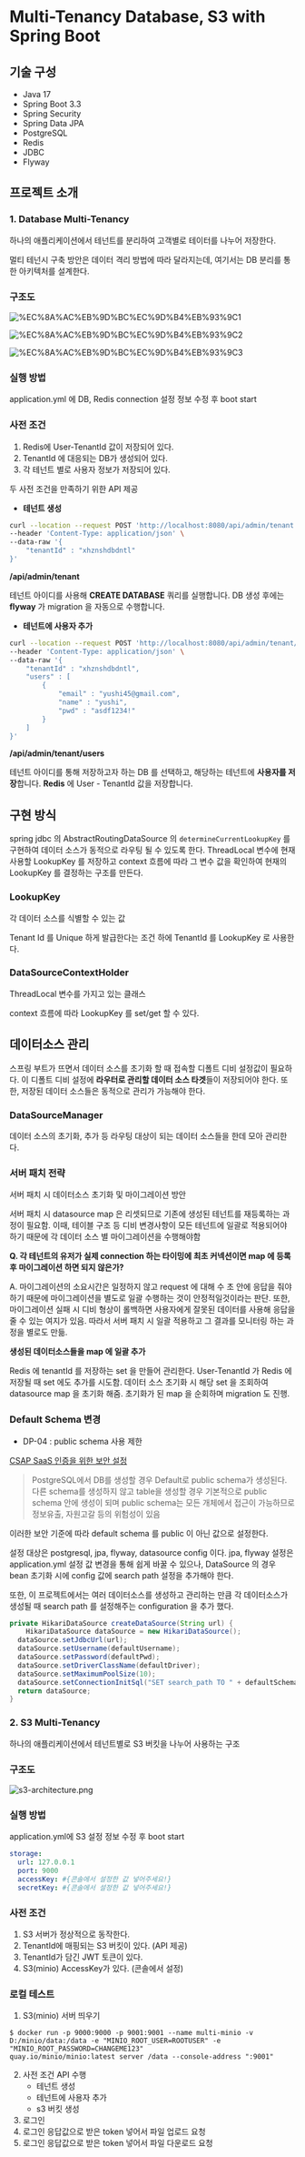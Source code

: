 # Multi-Tenancy Database, S3 with Spring Boot

## 기술 구성

- Java 17
- Spring Boot 3.3
- Spring Security
- Spring Data JPA
- PostgreSQL
- Redis
- JDBC
- Flyway

## 프로젝트 소개

### 1. Database Multi-Tenancy

하나의 애플리케이션에서 테넌트를 분리하여 고객별로 테이터를 나누어 저장한다.

멀티 테넌시 구축 방안은 데이터 격리 방법에 따라 달라지는데, 여기서는 DB 분리를 통한 아키텍처를 설계한다.

### 구조도

![%EC%8A%AC%EB%9D%BC%EC%9D%B4%EB%93%9C1](https://github.com/user-attachments/assets/821bfdc4-c2b8-4a7c-bfb7-4275efbb18e1)


![%EC%8A%AC%EB%9D%BC%EC%9D%B4%EB%93%9C2](https://github.com/user-attachments/assets/8900581f-1882-4585-baa8-45ebe1dc8196)


![%EC%8A%AC%EB%9D%BC%EC%9D%B4%EB%93%9C3](https://github.com/user-attachments/assets/d8aa04ad-5b49-4fb9-b76a-873463e81030)

### 실행 방법
application.yml 에 DB, Redis connection 설정 정보 수정 후 boot start

### 사전 조건

1. Redis에 User-TenantId 값이 저장되어 있다.
2. TenantId 에 대응되는 DB가 생성되어 있다.
3. 각 테넌트 별로 사용자 정보가 저장되어 있다.

두 사전 조건을 만족하기 위한 API 제공

- **테넌트 생성**

```bash
curl --location --request POST 'http://localhost:8080/api/admin/tenant' \
--header 'Content-Type: application/json' \
--data-raw '{
    "tenantId" : "xhznshdbdntl"
}'
```

**/api/admin/tenant**

테넌트 아이디를 사용해 **CREATE DATABASE** 쿼리를 실행합니다.
DB 생성 후에는 **flyway** 가 migration 을 자동으로 수행합니다.

- **테넌트에 사용자 추가**

```bash
curl --location --request POST 'http://localhost:8080/api/admin/tenant/users' \
--header 'Content-Type: application/json' \
--data-raw '{
    "tenantId" : "xhznshdbdntl",
    "users" : [
        {
            "email" : "yushi45@gmail.com",
            "name" : "yushi",
            "pwd" : "asdf1234!"
        }
    ]
}'
```

**/api/admin/tenant/users**

테넌트 아이디를 통해 저장하고자 하는 DB 를 선택하고, 해당하는 테넌트에 **사용자를 저장**합니다.
**Redis** 에 User - TenantId 값을 저장합니다.


## 구현 방식

spring jdbc 의 AbstractRoutingDataSource 의 `determineCurrentLookupKey` 를 구현하여 데이터 소스가 동적으로 라우팅 될 수 있도록 한다. ThreadLocal 변수에 현재 사용할 LookupKey 를 저장하고 context 흐름에 따라 그 변수 값을 확인하여 현재의 LookupKey 를 결정하는 구조를 만든다.

### LookupKey

각 데이터 소스를 식별할 수 있는 값

Tenant Id 를 Unique 하게 발급한다는 조건 하에 TenantId 를 LookupKey 로 사용한다.

### DataSourceContextHolder

ThreadLocal 변수를 가지고 있는 클래스

context 흐름에 따라 LookupKey 를 set/get 할 수 있다.

## 데이터소스 관리

스프링 부트가 뜨면서 데이터 소스를 초기화 할 때 접속할 디폴트 디비 설정값이 필요하다. 이 디폴트 디비 설정에 **라우터로 관리할 데이터 소스 타겟**들이 저장되어야 한다.  또한, 저장된 데이터 소스들은 동적으로 관리가 가능해야 한다.

### DataSourceManager

데이터 소스의 초기화, 추가 등 라우팅 대상이 되는 데이터 소스들을 한데 모아 관리한다.

### 서버 패치 전략

서버 패치 시 데이터소스 초기화 및 마이그레이션 방안

서버 패치 시 datasource map 은 리셋되므로 기존에 생성된 테넌트를 재등록하는 과정이 필요함. 이때, 테이블 구조 등 디비 변경사항이 모든 테넌트에 일괄로 적용되어야 하기 때문에 각 데이터 소스 별 마이그레이션을 수행해야함

**Q. 각 테넌트의 유저가 실제 connection 하는 타이밍에 최초 커넥션이면 map 에 등록 후 마이그레이션 하면 되지 않은가?**

A. 마이그레이션의 소요시간은 일정하지 않고 request 에 대해 수 초 안에 응답을 줘야 하기 때문에 마이그레이션을 별도로 일괄 수행하는 것이 안정적일것이라는 판단. 또한, 마이그레이션 실패 시 디비 형상이 롤백하면 사용자에게 잘못된 데이터를 사용해 응답을 줄 수 있는 여지가 있음. 따라서 서버 패치 시 일괄 적용하고 그 결과를 모니터링 하는 과정을 별로도 만듦.

**생성된 데이터소스들을 map 에 일괄 추가**

Redis 에 tenantId 를 저장하는 set 을 만들어 관리한다. User-TenantId 가 Redis 에 저장될 때 set 에도 추가를 시도함. 데이터 소스 초기화 시 해당 set 을 조회하여 datasource map 을 초기화 해줌. 초기화가 된 map 을 순회하며 migration 도 진행.

### Default Schema 변경

- DP-04 : public schema 사용 제한

[CSAP SaaS 인증을 위한 보안 설정](https://guide-gov.ncloud-docs.com/docs/clouddbforpostgresql-csap)

> PostgreSQL에서 DB를 생성할 경우 Default로 public schema가 생성된다. 다른 schema를 생성하지 않고 table을 생성할 경우 기본적으로 public schema 안에 생성이 되며 public schema는 모든 개체에서 접근이 가능하므로 정보유출, 자원고갈 등의 위험성이 있음
>

이러한 보안 기준에 따라 default schema 를 public 이 아닌 값으로 설정한다.

설정 대상은 postgresql, jpa, flyway, datasource config 이다. jpa, flyway 설정은 application.yml 설정 값 변경을 통해 쉽게 바꿀 수 있으나, DataSource 의 경우 bean 초기화 시에 config 값에 search path 설정을 추가해야 한다.

또한, 이 프로젝트에서는 여러 데이터소스를 생성하고 관리하는 만큼 각 데이터소스가 생성될 때 search path 를 설정해주는 configuration 을 추가 했다.

```java
private HikariDataSource createDataSource(String url) {
	HikariDataSource dataSource = new HikariDataSource();
  dataSource.setJdbcUrl(url);
  dataSource.setUsername(defaultUsername);
  dataSource.setPassword(defaultPwd);
  dataSource.setDriverClassName(defaultDriver);
  dataSource.setMaximumPoolSize(10);
  dataSource.setConnectionInitSql("SET search_path TO " + defaultSchema);
  return dataSource;
}
```


### 2. S3 Multi-Tenancy
하나의 애플리케이션에서 테넌트별로 S3 버킷을 나누어 사용하는 구조

### 구조도
![s3-architecture.png](src%2Fmain%2Fresources%2Fs3-architecture.png)

### 실행 방법
application.yml에 S3 설정 정보 수정 후 boot start

```yaml
storage:
  url: 127.0.0.1
  port: 9000
  accessKey: #{콘솔에서 설정한 값 넣어주세요!}
  secretKey: #{콘솔에서 설정한 값 넣어주세요!}
```

### 사전 조건
1. S3 서버가 정상적으로 동작한다.
2. TenantId에 매핑되는 S3 버킷이 있다. (API 제공)
3. TenantId가 담긴 JWT 토큰이 있다.
4. S3(minio) AccessKey가 있다. (콘솔에서 설정)


### 로컬 테스트
1. S3(minio) 서버 띄우기
```shell
$ docker run -p 9000:9000 -p 9001:9001 --name multi-minio -v D:/minio/data:/data -e "MINIO_ROOT_USER=ROOTUSER" -e "MINIO_ROOT_PASSWORD=CHANGEME123" 
quay.io/minio/minio:latest server /data --console-address ":9001"
```
2. 사전 조건 API 수행
   - 테넌트 생성
   - 테넌트에 사용자 추가
   - s3 버킷 생성
3. 로그인
4. 로그인 응답값으로 받은 token 넣어서 파일 업로드 요청
4.  로그인 응답값으로 받은 token 넣어서 파일 다운로드 요청

